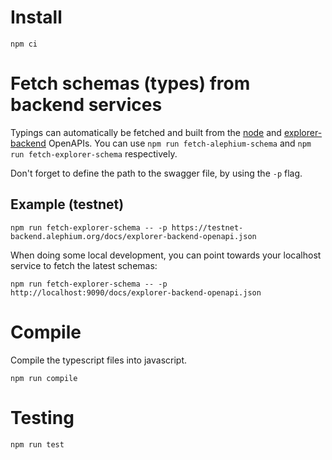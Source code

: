 # Install

```
npm ci
```

# Fetch schemas (types) from backend services
Typings can automatically be fetched and built from the [node](https://github.com/alephium/alephium) and [explorer-backend](https://github.com/alephium/explorer-backend) OpenAPIs. You can use `npm run fetch-alephium-schema` and `npm run fetch-explorer-schema` respectively. 

Don't forget to define the path to the swagger file, by using the `-p` flag.

## Example (testnet)

```
npm run fetch-explorer-schema -- -p https://testnet-backend.alephium.org/docs/explorer-backend-openapi.json

```

When doing some local development, you can point towards your localhost service to fetch the latest schemas:

```
npm run fetch-explorer-schema -- -p http://localhost:9090/docs/explorer-backend-openapi.json
```

# Compile

Compile the typescript files into javascript.

```
npm run compile
```

# Testing

```
npm run test
```
